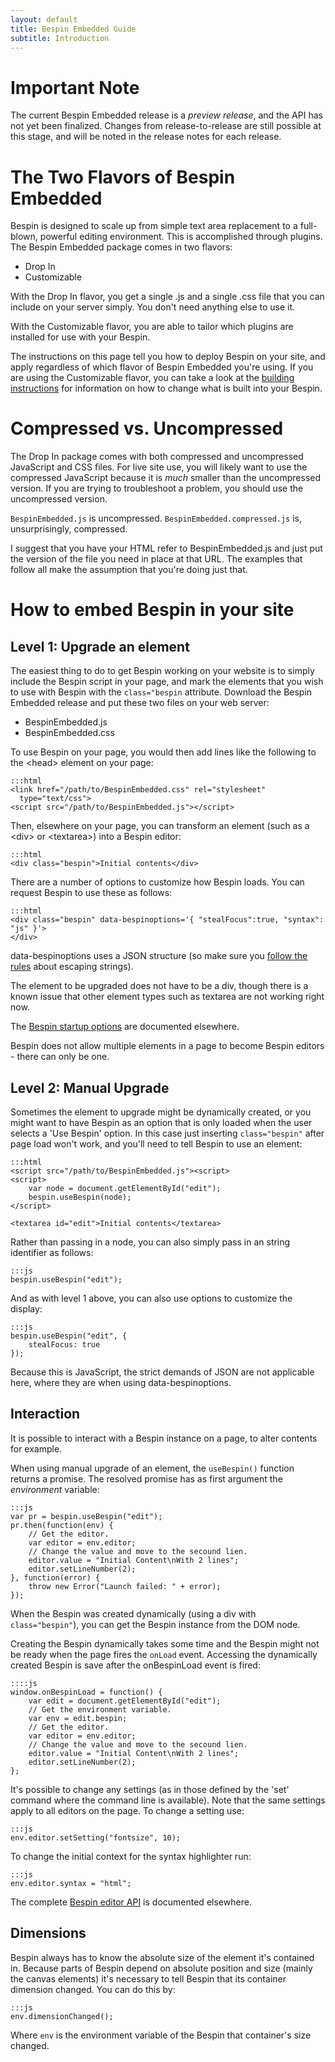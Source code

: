 ```yaml
---
layout: default
title: Bespin Embedded Guide
subtitle: Introduction
---
```


Important Note
==============

The current Bespin Embedded release is a *preview release*, and the API has
not yet been finalized. Changes from release-to-release are still possible
at this stage, and will be noted in the release notes for each release.

The Two Flavors of Bespin Embedded
==================================

Bespin is designed to scale up from simple text area replacement to a
full-blown, powerful editing environment. This is accomplished through
plugins. The Bespin Embedded package comes in two flavors:

* Drop In
* Customizable

With the Drop In flavor, you get a single .js and a single .css file that you can
include on your server simply. You don't need anything else to use it.

With the Customizable flavor, you are able to tailor which plugins are
installed for use with your Bespin.

The instructions on this page tell you how to deploy Bespin on your site, and
apply regardless of which flavor of Bespin Embedded you're using. If you are
using the Customizable flavor, you can take a look at the
[building instructions](building.html) for information on how to change
what is built into your Bespin.

Compressed vs. Uncompressed
===========================

The Drop In package comes with both compressed and uncompressed JavaScript
and CSS files. For live site use, you will likely want to use the compressed
JavaScript because it is *much* smaller than the uncompressed version.
If you are trying to troubleshoot a problem, you should use the uncompressed
version.

`BespinEmbedded.js` is uncompressed. `BespinEmbedded.compressed.js` is,
unsurprisingly, compressed.

I suggest that you have your HTML refer to BespinEmbedded.js and just put
the version of the file you need in place at that URL. The examples that
follow all make the assumption that you're doing just that.

How to embed Bespin in your site
================================

Level 1: Upgrade an element
---------------------------

The easiest thing to do to get Bespin working on your website is to simply
include the Bespin script in your page, and mark the elements that you wish to
use with Bespin with the `class="bespin` attribute. Download the
Bespin Embedded release and put these two files on your web server:

* BespinEmbedded.js
* BespinEmbedded.css

To use Bespin on your page, you would then add lines like the following to
the &lt;head&gt; element on your page:

    :::html
    <link href="/path/to/BespinEmbedded.css" rel="stylesheet" 
      type="text/css">
    <script src="/path/to/BespinEmbedded.js"></script>
    
Then, elsewhere on your page, you can transform an element (such as a
&lt;div&gt; or &lt;textarea&gt;) into a Bespin editor:

    :::html
    <div class="bespin">Initial contents</div>

There are a number of options to customize how Bespin loads. You can request
Bespin to use these as follows:

    :::html
    <div class="bespin" data-bespinoptions='{ "stealFocus":true, "syntax": "js" }'>
    </div>

data-bespinoptions uses a JSON structure (so make sure you [follow the rules][1]
about escaping strings).

The element to be upgraded does not have to be a div, though there is a known
issue that other element types such as textarea are not working right now.

The [Bespin startup options][2] are documented elsewhere.

Bespin does not allow multiple elements in a page to become Bespin editors -
there can only be one.

[1]: http://json.org/ "The JSON Spec"
[2]: bespinoptions.html "Start-up option documentation"


Level 2: Manual Upgrade
-----------------------

Sometimes the element to upgrade might be dynamically created, or you might want
to have Bespin as an option that is only loaded when the user selects a 'Use
Bespin' option. In this case just inserting `class="bespin"` after page load
won't work, and you'll need to tell Bespin to use an element:

    :::html
    <script src="/path/to/BespinEmbedded.js"><script>
    <script>
        var node = document.getElementById("edit");
        bespin.useBespin(node);
    </script>

    <textarea id="edit">Initial contents</textarea>

Rather than passing in a node, you can also simply pass in an string identifier
as follows:

    :::js
    bespin.useBespin("edit");

And as with level 1 above, you can also use options to customize the display:

    :::js
    bespin.useBespin("edit", {
        stealFocus: true
    });

Because this is JavaScript, the strict demands of JSON are not applicable here,
where they are when using data-bespinoptions.


Interaction
-----------

It is possible to interact with a Bespin instance on a page, to alter contents
for example.

When using manual upgrade of an element, the `useBespin()` function returns a
promise. The resolved promise has as first argument the _environment_ variable:

    :::js
    var pr = bespin.useBespin("edit");
    pr.then(function(env) {
        // Get the editor.
        var editor = env.editor;
        // Change the value and move to the secound lien.
        editor.value = "Initial Content\nWith 2 lines";
        editor.setLineNumber(2);
    }, function(error) {
        throw new Error("Launch failed: " + error);
    });

When the Bespin was created dynamically (using a div with `class="bespin"`), you
can get the Bespin instance from the DOM node.

Creating the Bespin dynamically takes some time and the Bespin might not be ready
when the page fires the `onLoad` event. Accessing the dynamically created Bespin
is save after the onBespinLoad event is fired:

    ::::js
    window.onBespinLoad = function() {
        var edit = document.getElementById("edit");
        // Get the environment variable.
        var env = edit.bespin;
        // Get the editor.
        var editor = env.editor;
        // Change the value and move to the secound lien.
        editor.value = "Initial Content\nWith 2 lines";
        editor.setLineNumber(2);
    };

It's possible to change any settings (as in those defined by the 'set' command
where the command line is available). Note that the same settings apply to
all editors on the page. To change a setting use:

    :::js
    env.editor.setSetting("fontsize", 10);


To change the initial context for the syntax highlighter run:

    :::js
    env.editor.syntax = "html";

The complete [Bespin editor API][3] is documented elsewhere.

[3]: ../pluginguide/editorapi.html "Editor API"

Dimensions
----------

Bespin always has to know the absolute size of the element it's contained in.
Because parts of Bespin depend on absolute position and size (mainly the canvas
elements) it's necessary to tell Bespin that its container dimension changed.
You can do this by:

    :::js
    env.dimensionChanged();

Where `env` is the environment variable of the Bespin that container's size changed.

